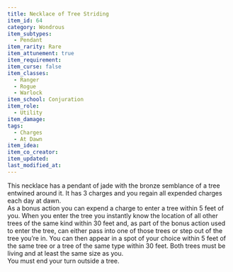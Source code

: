 ```yaml
---
title: Necklace of Tree Striding
item_id: 64
category: Wondrous
item_subtypes:
  - Pendant
item_rarity: Rare
item_attunement: true
item_requirement:
item_curse: false
item_classes:
  - Ranger
  - Rogue
  - Warlock
item_school: Conjuration
item_role:
  - Utility
item_damage:
tags:
  - Charges
  - At Dawn
item_idea:
item_co_creator:
item_updated:
last_modified_at:
---
```


This necklace has a pendant of jade with the bronze semblance of a tree entwined around it. It has 3 charges and you regain all expended charges each day at dawn.    
As a bonus action you can expend a charge to enter a tree within 5 feet of you. When you enter the tree you instantly know the location of all other trees of the same kind within 30 feet and, as part of the bonus action used to enter the tree, can either pass into one of those trees or step out of the tree you’re in. You can then appear in a spot of your choice within 5 feet of the same tree or a tree of the same type within 30 feet. Both trees must be living and at least the same size as you.    
You must end your turn outside a tree.